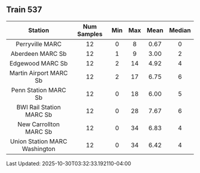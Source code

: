 ## Train 537

| Station | Num Samples | Min | Max | Mean | Median |
| :-----: | :---------: | :-: | :-: | :--: | :----: |
| Perryville MARC | 12 | 0 | 8 | 0.67 | 0 |
| Aberdeen MARC Sb | 12 | 1 | 9 | 3.00 | 2 |
| Edgewood MARC Sb | 12 | 2 | 14 | 4.92 | 4 |
| Martin Airport MARC Sb | 12 | 2 | 17 | 6.75 | 6 |
| Penn Station MARC Sb | 12 | 0 | 18 | 6.00 | 5 |
| BWI Rail Station MARC Sb | 12 | 0 | 28 | 7.67 | 6 |
| New Carrollton MARC Sb | 12 | 0 | 34 | 6.83 | 4 |
| Union Station MARC Washington | 12 | 0 | 34 | 6.42 | 4 |


Last Updated: 2025-10-30T03:32:33.192110-04:00